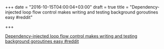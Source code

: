 +++
date = "2016-10-15T04:00:04+03:00"
draft = true
title = "Dependency-injected loop flow control makes writing and testing background goroutines easy  #reddit"

+++

<p><a href="https://t.co/zwQFUDLTbG">Dependency-injected loop flow control makes writing and testing background goroutines easy  #reddit</a></p>
